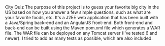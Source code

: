 City Quiz
The purpose of this project is to guess your favorite big city in the US based on how you answer a few simple questions, such as what are your favorite foods, etc.
It's a J2EE web application that has been built with a Java/Spring back-end and an AngularJS front-end. Both front-end and back-end can be built using the Maven pom.xml file which generates a WAR file. The WAR file can be deployed on any Tomcat server (I've tested 6 and newer). I tried to add as many tests as possible, which are also included.
